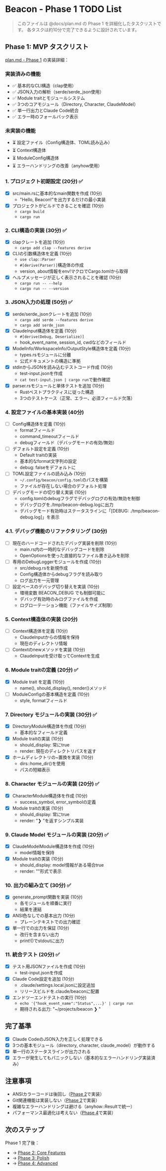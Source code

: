 # Beacon - Phase 1 TODO List

> このファイルは @docs/plan.md の Phase 1 を詳細化したタスクリストです。
> 各タスクは約10分で完了できるように設計されています。

## Phase 1: MVP タスクリスト

[plan.md - Phase 1](./plan.md#phase-1-mvp-week-1---minimum-viable-product) の実装詳細：

### 実装済みの機能
- ✅ 基本的なCLI構造（clap使用）
- ✅ JSON入力の解析（serde/serde_json使用）
- ✅ Module traitとモジュールシステム
- ✅ 3つのコアモジュール（Directory, Character, ClaudeModel）
- ✅ 単一行出力とClaude Code統合
- ✅ エラー時のフォールバック表示

### 未実装の機能
- ⏳ 設定ファイル（Config構造体、TOML読み込み）
- ⏳ Context構造体
- ⏳ ModuleConfig構造体
- ⏳ エラーハンドリングの改善（anyhow使用）

### 1. プロジェクト初期設定 (20分) ✅
- [x] src/main.rsに基本的なmain関数を作成 (10分)
  - "Hello, Beacon!"を出力するだけの最小実装
- [x] プロジェクトがビルドできることを確認 (10分)
  - `cargo build`
  - `cargo run`

### 2. CLI構造の実装 (30分) ✅
- [x] clapクレートを追加 (10分)
  - `cargo add clap --features derive`
- [x] CLIの引数構造体を定義 (10分)
  - `use clap::Parser`
  - `#[derive(Parser)]`構造体の作成
  - version, about情報をenv!マクロでCargo.tomlから取得
- [x] ヘルプメッセージが正しく表示されることを確認 (10分)
  - `cargo run -- --help`
  - `cargo run -- --version`

### 3. JSON入力の処理 (50分) ✅
- [x] serde/serde_jsonクレートを追加 (10分)
  - `cargo add serde --features derive`
  - `cargo add serde_json`
- [x] ClaudeInput構造体を定義 (10分)
  - `#[derive(Debug, Deserialize)]`
  - hook_event_name, session_id, cwdなどのフィールド
- [x] ModelInfo/WorkspaceInfo/OutputStyle構造体を定義 (10分)
  - types.rsモジュールに分離
  - 公式ドキュメントの構造に準拠
- [x] stdinからJSONを読み込むテストコード作成 (10分)
  - test-input.jsonを作成
  - `cat test-input.json | cargo run`で動作確認
- [x] parser.rsモジュールと単体テストを追加 (10分)
  - Rustベストプラクティスに従った構造
  - 3つのテストケース（正常、エラー、必須フィールド欠落）

### 4. 設定ファイルの基本実装 (40分)
- [ ] Config構造体を定義 (10分)
  - formatフィールド
  - command_timeoutフィールド
  - debugフィールド（デバッグモードの有効/無効）
- [ ] デフォルト設定を定義 (10分)
  - Default traitの実装
  - 基本的なformat文字列の設定
  - debug: falseをデフォルトに
- [ ] TOML設定ファイルの読み込み (10分)
  - `~/.config/beacon/config.toml`のパスを構築
  - ファイルが存在しない場合のデフォルト処理
- [ ] デバッグモードの切り替え実装 (10分)
  - config.tomlのdebugフラグでデバッグログの有効/無効を制御
  - デバッグログを./tmp/beacon-debug.logに出力
  - デバッグモード有効時はステータスラインに「[DEBUG: ./tmp/beacon-debug.log]」を表示

### 4.1. デバッグ機能のリファクタリング (30分)
- [ ] 現在のハードコードされたデバッグ実装を削除 (10分)
  - main.rs内の一時的なデバッグコードを削除
  - OpenOptionsを使った直接的なファイル書き込みを削除
- [ ] 専用のDebugLoggerモジュールを作成 (10分)
  - src/debug.rsを新規作成
  - Config構造体からdebugフラグを読み取り
  - ログ出力を一元管理
- [ ] 設定ベースのデバッグ切り替えを実装 (10分)
  - 環境変数 BEACON_DEBUG でも制御可能に
  - デバッグ有効時のみログファイルを作成
  - ログローテーション機能（ファイルサイズ制限）

### 5. Context構造体の実装 (20分)
- [ ] Context構造体を定義 (10分)
  - ClaudeInputからの情報を保持
  - 現在のディレクトリ情報
- [ ] Contextのnewメソッドを実装 (10分)
  - ClaudeInputを受け取ってContextを生成

### 6. Module traitの定義 (20分) ✅
- [x] Module trait を定義 (10分)
  - name(), should_display(), render()メソッド
- [ ] ModuleConfigの基本構造を定義 (10分)
  - style, formatフィールド

### 7. Directory モジュールの実装 (30分) ✅
- [x] DirectoryModule構造体を作成 (10分)
  - 基本的なフィールド定義
- [x] Module traitの実装 (10分)
  - should_display: 常にtrue
  - render: 現在のディレクトリパスを返す
- [x] ホームディレクトリの~置換を実装 (10分)
  - dirs::home_dir()を使用
  - パスの短縮表示

### 8. Character モジュールの実装 (20分) ✅
- [x] CharacterModule構造体を作成 (10分)
  - success_symbol, error_symbolの定義
- [x] Module traitの実装 (10分)
  - should_display: 常にtrue
  - render: "❯ "を返すシンプル実装

### 9. Claude Model モジュールの実装 (20分) ✅
- [x] ClaudeModelModule構造体を作成 (10分)
  - model情報を保持
- [x] Module traitの実装 (10分)
  - should_display: model情報がある場合true
  - render: "<Opus>"形式で表示

### 10. 出力の組み立て (30分) ✅
- [x] generate_prompt関数を実装 (10分)
  - 各モジュールを順番に実行
  - 結果を連結
- [x] ANSI色なしでの基本出力 (10分)
  - プレーンテキストでの出力確認
- [x] 単一行での出力を保証 (10分)
  - 改行を含まない出力
  - print!()でstdoutに出力

### 11. 統合テスト (20分) ✅
- [x] テスト用JSONファイルを作成 (10分)
  - test-input.jsonを作成
- [x] Claude Code設定を追加 (10分)
  - .claude/settings.local.jsonに設定追加
  - リリースビルドを.claude/beaconに配置
- [x] エンドツーエンドテストの実行 (10分)
  - `echo '{"hook_event_name":"Status",...}' | cargo run`
  - 期待される出力: "~/projects/beacon <Opus> ❯ "

## 完了基準
- [x] Claude CodeのJSON入力を正しく処理できる
- [x] 3つの基本モジュール（directory, character, claude_model）が動作する
- [x] 単一行のステータスラインが出力される
- [x] エラーが発生してもパニックしない（基本的なエラーハンドリング実装済み）

## 注意事項
- ANSIカラーコードは後回し（[Phase 2](./plan.md#phase-2-core-features-week-2---add-more-modules)で実装）
- Git関連機能は実装しない（[Phase 2](./plan.md#phase-2-core-features-week-2---add-more-modules)で実装）
- 複雑なエラーハンドリングは避ける（anyhow::Resultで統一）
- パフォーマンス最適化は考えない（[Phase 4](./plan.md#phase-4-advanced-optional---for-continued-learning)で実装）

## 次のステップ

Phase 1 完了後：
- → [Phase 2: Core Features](./plan.md#phase-2-core-features-week-2---add-more-modules)
- → [Phase 3: Polish](./plan.md#phase-3-polish-week-3---improve-quality)
- → [Phase 4: Advanced](./plan.md#phase-4-advanced-optional---for-continued-learning)
